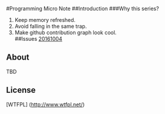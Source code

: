 #Programming Micro Note
##Introduction
###Why this series?
1. Keep memory refreshed.  
2. Avoid falling in the same trap.  
3. Make github contribution graph look cool.  
##Issues
[20161004](/Programming_Micro_Note_20161004.md)

## About
TBD
## License
[WTFPL] (http://www.wtfpl.net/)